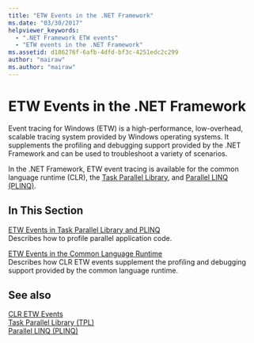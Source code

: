 ```yaml
---
title: "ETW Events in the .NET Framework"
ms.date: "03/30/2017"
helpviewer_keywords: 
  - ".NET Framework ETW events"
  - "ETW events in the .NET Framework"
ms.assetid: d186276f-6afb-4dfd-bf3c-4251edc2c299
author: "mairaw"
ms.author: "mairaw"
---
```

# ETW Events in the .NET Framework
Event tracing for Windows (ETW) is a high-performance, low-overhead, scalable tracing system provided by Windows operating systems. It supplements the profiling and debugging support provided by the .NET Framework and can be used to troubleshoot a variety of scenarios.  
  
 In the .NET Framework, ETW event tracing is available for the common language runtime (CLR), the [Task Parallel Library](../../../docs/standard/parallel-programming/task-parallel-library-tpl.md), and [Parallel LINQ (PLINQ)](../../../docs/standard/parallel-programming/parallel-linq-plinq.md).  
  
## In This Section  
 [ETW Events in Task Parallel Library and PLINQ](../../../docs/framework/performance/etw-events-in-task-parallel-library-and-plinq.md)  
 Describes how to profile parallel application code.  
  
 [ETW Events in the Common Language Runtime](../../../docs/framework/performance/etw-events-in-the-common-language-runtime.md)  
 Describes how CLR ETW events supplement the profiling and debugging support provided by the common language runtime.  
  
## See also
 [CLR ETW Events](../../../docs/framework/performance/clr-etw-events.md)  
 [Task Parallel Library (TPL)](../../../docs/standard/parallel-programming/task-parallel-library-tpl.md)  
 [Parallel LINQ (PLINQ)](../../../docs/standard/parallel-programming/parallel-linq-plinq.md)
